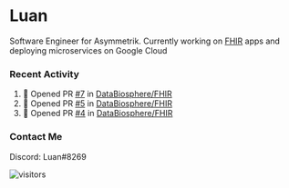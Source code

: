 # Luan

Software Engineer for Asymmetrik. Currently working on [FHIR](https://hl7.org/FHIR/) apps and deploying microservices on Google Cloud

### Recent Activity

<!--START_SECTION:activity-->
1. 💪 Opened PR [#7](https://github.com/DataBiosphere/FHIR/pull/7) in [DataBiosphere/FHIR](https://github.com/DataBiosphere/FHIR)
2. 💪 Opened PR [#5](https://github.com/DataBiosphere/FHIR/pull/5) in [DataBiosphere/FHIR](https://github.com/DataBiosphere/FHIR)
3. 💪 Opened PR [#4](https://github.com/DataBiosphere/FHIR/pull/4) in [DataBiosphere/FHIR](https://github.com/DataBiosphere/FHIR)
<!--END_SECTION:activity-->

<!--START_SECTION:activity-->

### Contact Me

Discord: Luan#8269

![visitors](https://visitor-badge.glitch.me/badge?page_id=luan-asym.visitor-badge)
